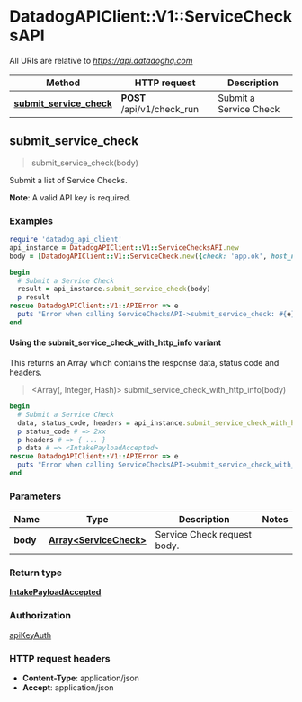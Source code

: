 # DatadogAPIClient::V1::ServiceChecksAPI

All URIs are relative to *https://api.datadoghq.com*

| Method | HTTP request | Description |
| ------ | ------------ | ----------- |
| [**submit_service_check**](ServiceChecksAPI.md#submit_service_check) | **POST** /api/v1/check_run | Submit a Service Check |


## submit_service_check

> <IntakePayloadAccepted> submit_service_check(body)

Submit a list of Service Checks.

**Note**: A valid API key is required.

### Examples

```ruby
require 'datadog_api_client'
api_instance = DatadogAPIClient::V1::ServiceChecksAPI.new
body = [DatadogAPIClient::V1::ServiceCheck.new({check: 'app.ok', host_name: 'app.host1', status: DatadogAPIClient::V1::ServiceCheckStatus::OK, tags: ['tags_example']})] # Array<ServiceCheck> | Service Check request body.

begin
  # Submit a Service Check
  result = api_instance.submit_service_check(body)
  p result
rescue DatadogAPIClient::V1::APIError => e
  puts "Error when calling ServiceChecksAPI->submit_service_check: #{e}"
end
```

#### Using the submit_service_check_with_http_info variant

This returns an Array which contains the response data, status code and headers.

> <Array(<IntakePayloadAccepted>, Integer, Hash)> submit_service_check_with_http_info(body)

```ruby
begin
  # Submit a Service Check
  data, status_code, headers = api_instance.submit_service_check_with_http_info(body)
  p status_code # => 2xx
  p headers # => { ... }
  p data # => <IntakePayloadAccepted>
rescue DatadogAPIClient::V1::APIError => e
  puts "Error when calling ServiceChecksAPI->submit_service_check_with_http_info: #{e}"
end
```

### Parameters

| Name | Type | Description | Notes |
| ---- | ---- | ----------- | ----- |
| **body** | [**Array&lt;ServiceCheck&gt;**](ServiceCheck.md) | Service Check request body. |  |

### Return type

[**IntakePayloadAccepted**](IntakePayloadAccepted.md)

### Authorization

[apiKeyAuth](README.md#apiKeyAuth)

### HTTP request headers

- **Content-Type**: application/json
- **Accept**: application/json

